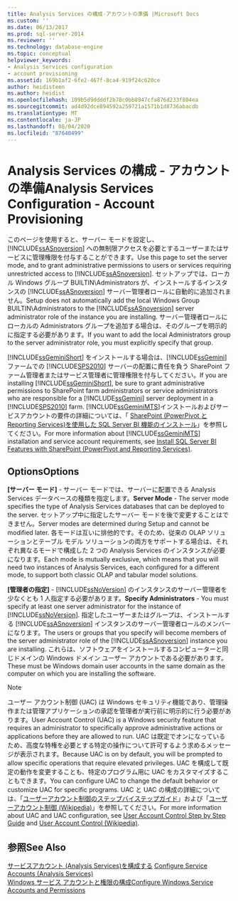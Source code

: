```yaml
---
title: Analysis Services の構成-アカウントの準備 |Microsoft Docs
ms.custom: ''
ms.date: 06/13/2017
ms.prod: sql-server-2014
ms.reviewer: ''
ms.technology: database-engine
ms.topic: conceptual
helpviewer_keywords:
- Analysis Services configuration
- account provisioning
ms.assetid: 169b1af2-6fe2-467f-8ca4-919f24c620ce
author: heidisteen
ms.author: heidist
ms.openlocfilehash: 109b5d9ddddf2b78c0bb8947cfa876d233f804ea
ms.sourcegitcommit: ad4d92dce894592a259721a1571b1d8736abacdb
ms.translationtype: MT
ms.contentlocale: ja-JP
ms.lasthandoff: 08/04/2020
ms.locfileid: "87640499"
---
```

# <a name="analysis-services-configuration---account-provisioning"></a><span data-ttu-id="72f01-102">Analysis Services の構成 - アカウントの準備</span><span class="sxs-lookup"><span data-stu-id="72f01-102">Analysis Services Configuration - Account Provisioning</span></span>
  <span data-ttu-id="72f01-103">このページを使用すると、サーバー モードを設定し、[!INCLUDE[ssASnoversion](../../includes/ssasnoversion-md.md)] への無制限アクセスを必要とするユーザーまたはサービスに管理権限を付与することができます。</span><span class="sxs-lookup"><span data-stu-id="72f01-103">Use this page to set the server mode, and to grant administrative permissions to users or services requiring unrestricted access to [!INCLUDE[ssASnoversion](../../includes/ssasnoversion-md.md)].</span></span> <span data-ttu-id="72f01-104">セットアップでは、ローカル Windows グループ BUILTIN\Administrators が、インストールするインスタンスの [!INCLUDE[ssASnoversion](../../includes/ssasnoversion-md.md)] サーバー管理者ロールに自動的に追加されません。</span><span class="sxs-lookup"><span data-stu-id="72f01-104">Setup does not automatically add the local Windows Group BUILTIN\Administrators to the [!INCLUDE[ssASnoversion](../../includes/ssasnoversion-md.md)] server administrator role of the instance you are installing.</span></span> <span data-ttu-id="72f01-105">サーバー管理者ロールにローカルの Administrators グループを追加する場合は、そのグループを明示的に指定する必要があります。</span><span class="sxs-lookup"><span data-stu-id="72f01-105">If you want to add the local Administrators group to the server administrator role, you must explicitly specify that group.</span></span>  
  
 <span data-ttu-id="72f01-106">[!INCLUDE[ssGeminiShort](../../includes/ssgeminishort-md.md)] をインストールする場合は、[!INCLUDE[ssGemini](../../includes/ssgemini-md.md)] ファームでの [!INCLUDE[SPS2010](../../includes/sps2010-md.md)] サーバーの配置に責任を負う SharePoint ファーム管理者またはサービス管理者に管理権限を付与してください。</span><span class="sxs-lookup"><span data-stu-id="72f01-106">If you are installing [!INCLUDE[ssGeminiShort](../../includes/ssgeminishort-md.md)], be sure to grant administrative permissions to SharePoint farm administrators or service administrators who are responsible for a [!INCLUDE[ssGemini](../../includes/ssgemini-md.md)] server deployment in a [!INCLUDE[SPS2010](../../includes/sps2010-md.md)] farm.</span></span> <span data-ttu-id="72f01-107">[!INCLUDE[ssGeminiMTS](../../includes/ssgeminimts-md.md)]インストールおよびサービスアカウントの要件の詳細については、「 [SharePoint &#40;PowerPivot と Reporting Services&#41;を使用した SQL Server BI 機能のインストール](../../../2014/sql-server/install/install-sql-server-bi-features-sharepoint-powerpivot-reporting-services.md)」を参照してください。</span><span class="sxs-lookup"><span data-stu-id="72f01-107">For more information about [!INCLUDE[ssGeminiMTS](../../includes/ssgeminimts-md.md)] installation and service account requirements, see [Install SQL Server BI Features with SharePoint &#40;PowerPivot and Reporting Services&#41;](../../../2014/sql-server/install/install-sql-server-bi-features-sharepoint-powerpivot-reporting-services.md).</span></span>  
  
## <a name="options"></a><span data-ttu-id="72f01-108">Options</span><span class="sxs-lookup"><span data-stu-id="72f01-108">Options</span></span>  
 <span data-ttu-id="72f01-109">**[サーバー モード]** - サーバー モードでは、サーバーに配置できる Analysis Services データベースの種類を指定します。</span><span class="sxs-lookup"><span data-stu-id="72f01-109">**Server Mode** - The server mode specifies the type of Analysis Services databases that can be deployed to the server.</span></span> <span data-ttu-id="72f01-110">セットアップ中に指定したサーバー モードを後で変更することはできません。</span><span class="sxs-lookup"><span data-stu-id="72f01-110">Server modes are determined during Setup and cannot be modified later.</span></span> <span data-ttu-id="72f01-111">各モードは互いに排他的です。そのため、従来の OLAP ソリューションとテーブル モデル ソリューションの両方をサポートする場合は、それぞれ異なるモードで構成した 2 つの Analysis Services のインスタンスが必要になります。</span><span class="sxs-lookup"><span data-stu-id="72f01-111">Each mode is mutually exclusive, which means that you will need two instances of Analysis Services, each configured for a different mode, to support both classic OLAP and tabular model solutions.</span></span>  
  
 <span data-ttu-id="72f01-112">**[管理者の指定]** - [!INCLUDE[ssNoVersion](../../includes/ssnoversion-md.md)] のインスタンスのサーバー管理者を少なくとも 1 人指定する必要があります。</span><span class="sxs-lookup"><span data-stu-id="72f01-112">**Specify Administrators** - You must specify at least one server administrator for the instance of [!INCLUDE[ssNoVersion](../../includes/ssnoversion-md.md)].</span></span> <span data-ttu-id="72f01-113">指定したユーザーまたはグループは、インストールする [!INCLUDE[ssASnoversion](../../includes/ssasnoversion-md.md)] インスタンスのサーバー管理者ロールのメンバーになります。</span><span class="sxs-lookup"><span data-stu-id="72f01-113">The users or groups that you specify will become members of the server administrator role of the [!INCLUDE[ssASnoversion](../../includes/ssasnoversion-md.md)] instance you are installing.</span></span> <span data-ttu-id="72f01-114">これらは、ソフトウェアをインストールするコンピューターと同じドメインの Windows ドメイン ユーザー アカウントである必要があります。</span><span class="sxs-lookup"><span data-stu-id="72f01-114">These must be Windows domain user accounts in the same domain as the computer on which you are installing the software.</span></span>  
  
> [!NOTE]  
>  <span data-ttu-id="72f01-115">ユーザー アカウント制御 (UAC) は Windows セキュリティ機能であり、管理操作または管理アプリケーションの承認を管理者が実行前に明示的に行う必要があります。</span><span class="sxs-lookup"><span data-stu-id="72f01-115">User Account Control (UAC) is a Windows security feature that requires an administrator to specifically approve administrative actions or applications before they are allowed to run.</span></span> <span data-ttu-id="72f01-116">UAC は既定でオンになっているため、高度な特権を必要とする特定の操作について許可するよう求めるメッセージが表示されます。</span><span class="sxs-lookup"><span data-stu-id="72f01-116">Because UAC is on by default, you will be prompted to allow specific operations that require elevated privileges.</span></span> <span data-ttu-id="72f01-117">UAC を構成して既定の動作を変更することも、特定のプログラム用に UAC をカスタマイズすることもできます。</span><span class="sxs-lookup"><span data-stu-id="72f01-117">You can configure UAC to change the default behavior or customize UAC for specific programs.</span></span> <span data-ttu-id="72f01-118">UAC と UAC の構成の詳細については、「[ユーザーアカウント制御のステップバイステップガイド](https://go.microsoft.com/fwlink/?linkid=196350)」および「[ユーザーアカウント制御 (Wikipedia)](https://go.microsoft.com/fwlink/?linkid=196351)」を参照してください。</span><span class="sxs-lookup"><span data-stu-id="72f01-118">For more information about UAC and UAC configuration, see [User Account Control Step by Step Guide](https://go.microsoft.com/fwlink/?linkid=196350) and [User Account Control (Wikipedia)](https://go.microsoft.com/fwlink/?linkid=196351).</span></span>  
  
## <a name="see-also"></a><span data-ttu-id="72f01-119">参照</span><span class="sxs-lookup"><span data-stu-id="72f01-119">See Also</span></span>  
 <span data-ttu-id="72f01-120">[サービスアカウント &#40;Analysis Services&#41;を構成する](../../../2014/analysis-services/instances/configure-service-accounts-analysis-services.md) </span><span class="sxs-lookup"><span data-stu-id="72f01-120">[Configure Service Accounts &#40;Analysis Services&#41;](../../../2014/analysis-services/instances/configure-service-accounts-analysis-services.md) </span></span>  
 [<span data-ttu-id="72f01-121">Windows サービス アカウントと権限の構成</span><span class="sxs-lookup"><span data-stu-id="72f01-121">Configure Windows Service Accounts and Permissions</span></span>](../../database-engine/configure-windows/configure-windows-service-accounts-and-permissions.md)  
  
  
